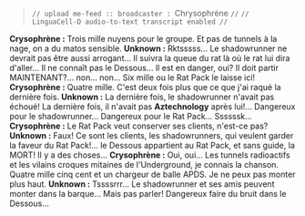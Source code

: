 ﻿> `// upload me-feed :: broadcaster : `Chrysophrène `//`
> `// LinguaCell-D audio-to-text transcript enabled //`

**Crysophrène :** Trois mille nuyens pour le groupe. Et pas de tunnels à la nage, on a du matos sensible.
**Unknown :** Rktsssss... Le shadowrunner ne devrait pas être aussi arrogant... Il suivra la queue du rat là où le rat lui dira d'aller... Il ne connaît pas le Dessous... Il est en danger, oui? Il doit partir MAINTENANT?... non... non...  Six mille ou le Rat Pack le laisse ici!
**Crysophrène :** Quatre mille. C'est deux fois plus que ce que j'ai raqué la dernière fois. 
**Unknown :** La dernière fois, le shadowrunner n'avait pas échoué!  La dernière fois, il n'avait pas **Aztechnology** après lui!... Dangereux pour le shadowrunner... Dangereux pour le Rat Pack... Ssssssk...
**Crysophrène :** Le Rat Pack veut conserver ses clients, n'est-ce pas?
**Unknown :** Faux! Ce sont les clients, les shadowrunners, qui veulent garder la faveur du Rat Pack!... le Dessous appartient au Rat Pack, et sans guide, la MORT! Il y a des choses...
**Crysophrène :** Oui, oui... Les tunnels radioactifs et les vilains croques mitaines de l'Underground, je connais la chanson. Quatre mille cinq cent et un chargeur de balle APDS. Je ne peux pas monter plus haut.
**Unknown :** Tssssrrr... Le shadowrunner et ses amis peuvent monter dans la barque... Mais pas parler! Dangereux faire du bruit dans le Dessous...